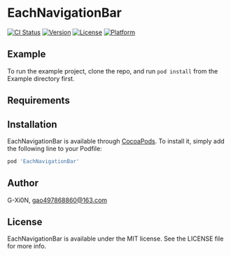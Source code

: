 # EachNavigationBar

[![CI Status](http://img.shields.io/travis/G-Xi0N/EachNavigationBar.svg?style=flat)](https://travis-ci.org/G-Xi0N/EachNavigationBar)
[![Version](https://img.shields.io/cocoapods/v/EachNavigationBar.svg?style=flat)](http://cocoapods.org/pods/EachNavigationBar)
[![License](https://img.shields.io/cocoapods/l/EachNavigationBar.svg?style=flat)](http://cocoapods.org/pods/EachNavigationBar)
[![Platform](https://img.shields.io/cocoapods/p/EachNavigationBar.svg?style=flat)](http://cocoapods.org/pods/EachNavigationBar)

## Example

To run the example project, clone the repo, and run `pod install` from the Example directory first.

## Requirements

## Installation

EachNavigationBar is available through [CocoaPods](http://cocoapods.org). To install
it, simply add the following line to your Podfile:

```ruby
pod 'EachNavigationBar'
```

## Author

G-Xi0N, gao497868860@163.com

## License

EachNavigationBar is available under the MIT license. See the LICENSE file for more info.
